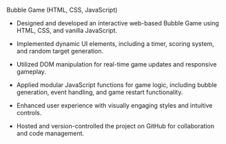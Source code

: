 Bubble Game (HTML, CSS, JavaScript)

- Designed and developed an interactive web-based Bubble Game using HTML, CSS, and vanilla JavaScript.

- Implemented dynamic UI elements, including a timer, scoring system, and random target generation.

- Utilized DOM manipulation for real-time game updates and responsive gameplay.

- Applied modular JavaScript functions for game logic, including bubble generation, event handling, and game restart functionality.

- Enhanced user experience with visually engaging styles and intuitive controls.

- Hosted and version-controlled the project on GitHub for collaboration and code management.
